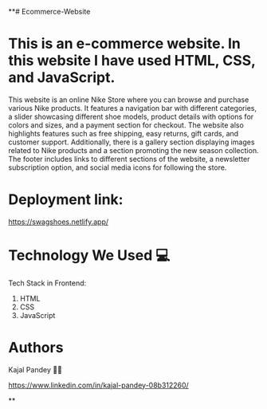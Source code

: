 **# Ecommerce-Website

# This is an e-commerce website. In this website I have used HTML, CSS, and JavaScript.


This website is an online Nike Store where you can browse and purchase various Nike products. It features a navigation bar with different categories, a slider showcasing different shoe models, product details with options for colors and sizes, and a payment section for checkout. The website also highlights features such as free shipping, easy returns, gift cards, and customer support. Additionally, there is a gallery section displaying images related to Nike products and a section promoting the new season collection. The footer includes links to different sections of the website, a newsletter subscription option, and social media icons for following the store.


# Deployment link:
https://swagshoes.netlify.app/

# Technology We Used 💻
Tech Stack in Frontend:

1. HTML
2. CSS
3. JavaScript

# Authors
Kajal Pandey 🙎‍♀️

https://www.linkedin.com/in/kajal-pandey-08b312260/





**
